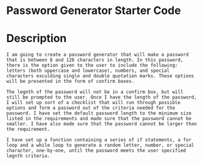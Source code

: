 # Password Generator Starter Code

# Description
    I am going to create a password generator that will make a password that is between 8 and 128 characters in length. In this password, there is the option given to the user to include the following: letters (both uppercase and lowercase), numbers, and special characters exculding single and double quotation marks. These options will be presented in the form of confirm boxes.

    The legnth of the password will not be in a confirm box, but will still be prompted to the user. Once I have the length of the password, I will set up sort of a checklist that will run through possible options and form a password out of the criteria needed for the password. I have set the default password length to the minimum size listed in the requirements and made sure that the password cannot be smaller. I have also made sure that the password cannot be larger than the requirement.

    I have set up a function containing a series of if statements, a for loop and a while loop to generate a random letter, number, or special character, one-by-one, until the password meets the user specified legnth criteria.
